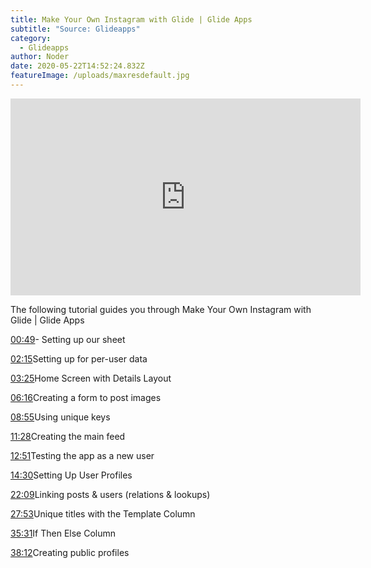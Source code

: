 ```yaml
---
title: Make Your Own Instagram with Glide | Glide Apps
subtitle: "Source: Glideapps"
category:
  - Glideapps
author: Noder
date: 2020-05-22T14:52:24.832Z
featureImage: /uploads/maxresdefault.jpg
---
```

<!--StartFragment-->

<iframe width="560" height="315" src="https://www.youtube.com/embed/B8ivh42ZqVA" frameborder="0" allow="accelerometer; autoplay; encrypted-media; gyroscope; picture-in-picture" allowfullscreen></iframe>

The following tutorial guides you through Make Your Own Instagram with Glide | Glide Apps

[00:49](https://www.youtube.com/watch?v=B8ivh42ZqVA&t=49s)- Setting up our sheet

[02:15](https://www.youtube.com/watch?v=B8ivh42ZqVA&t=135s)Setting up for per-user data

[03:25](https://www.youtube.com/watch?v=B8ivh42ZqVA&t=205s)Home Screen with Details Layout

[06:16](https://www.youtube.com/watch?v=B8ivh42ZqVA&t=376s)Creating a form to post images

[08:55](https://www.youtube.com/watch?v=B8ivh42ZqVA&t=535s)Using unique keys

[11:28](https://www.youtube.com/watch?v=B8ivh42ZqVA&t=688s)Creating the main feed

[12:51](https://www.youtube.com/watch?v=B8ivh42ZqVA&t=771s)Testing the app as a new user

[14:30](https://www.youtube.com/watch?v=B8ivh42ZqVA&t=870s)Setting Up User Profiles

[22:09](https://www.youtube.com/watch?v=B8ivh42ZqVA&t=1329s)Linking posts & users (relations & lookups)

[27:53](https://www.youtube.com/watch?v=B8ivh42ZqVA&t=1673s)Unique titles with the Template Column[](https://www.youtube.com/watch?v=B8ivh42ZqVA&t=2131s)

[35:31](https://www.youtube.com/watch?v=B8ivh42ZqVA&t=2131s)If Then Else Column

[38:12](https://www.youtube.com/watch?v=B8ivh42ZqVA&t=2292s)Creating public profiles

<!--EndFragment-->